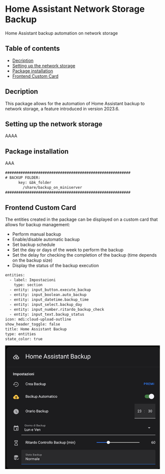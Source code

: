 # Home Assistant Network Storage Backup
Home Assistant backup automation on network storage

## Table of contents
* [Decription](#decription)
* [Setting up the network storage](#setting-up-the-network-storage)
* [Package installation](#package-installation)
* [Frontend Custom Card](#frontend-custom-card)

## Decription

This package allows for the automation of Home Assistant backup to network storage, a feature introduced in version 2023.6.


## Setting up the network storage

AAAA

## Package installation

AAA

```
#########################################################
# BACKUP FOLDER:
      key: &bk_folder
        /share/backup_on_miniserver   
#########################################################
```

## Frontend Custom Card

The entities created in the package can be displayed on a custom card that allows for backup management:
* Perform manual backup
* Enable/disable automatic backup
* Set backup schedule
* Set the day or days of the week to perform the backup
* Set the delay for checking the completion of the backup (time depends on the backup size)
* Display the status of the backup execution

```
entities:
  - label: Impostazioni
    type: section
  - entity: input_button.execute_backup
  - entity: input_boolean.auto_backup
  - entity: input_datetime.backup_time
  - entity: input_select.backup_day
  - entity: input_number.ritardo_backup_check
  - entity: input_text.backup_status
icon: mdi:cloud-upload-outline
show_header_toggle: false
title: Home Assistant Backup
type: entities
state_color: true
```

![alt text](https://github.com/paolo-hub/HA_Network_Storage_Backup/blob/main/images/home_assistant_card.png)
